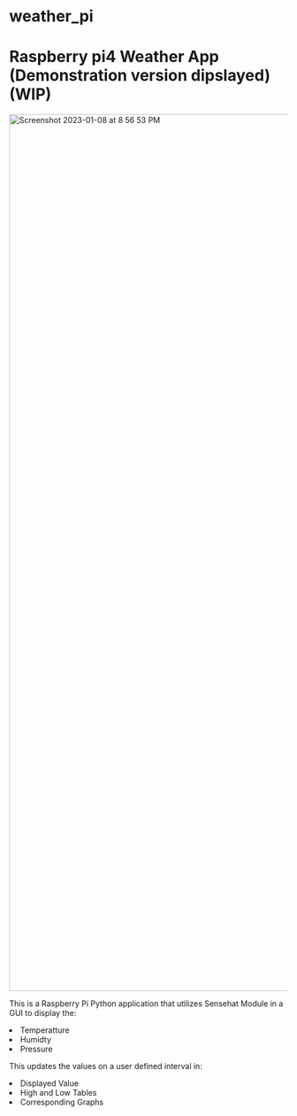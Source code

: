 # weather_pi
<h1>Raspberry pi4 Weather App (Demonstration version dipslayed)(WIP)</h1>
<img width="1584" alt="Screenshot 2023-01-08 at 8 56 53 PM" src="https://user-images.githubusercontent.com/77395950/211238868-a2771493-02b3-4fcb-868b-64387d4b5db5.png">
<p>This is a Raspberry Pi Python application that utilizes Sensehat Module in a GUI to display the:</p>
<li>Temperatture</li>
<li>Humidty</li>
<li>Pressure</n/li>
<p>This updates the values on a user defined interval in:</p>
<li>Displayed Value</li>
<li>High and Low Tables</li>
<li>Corresponding Graphs</li>
